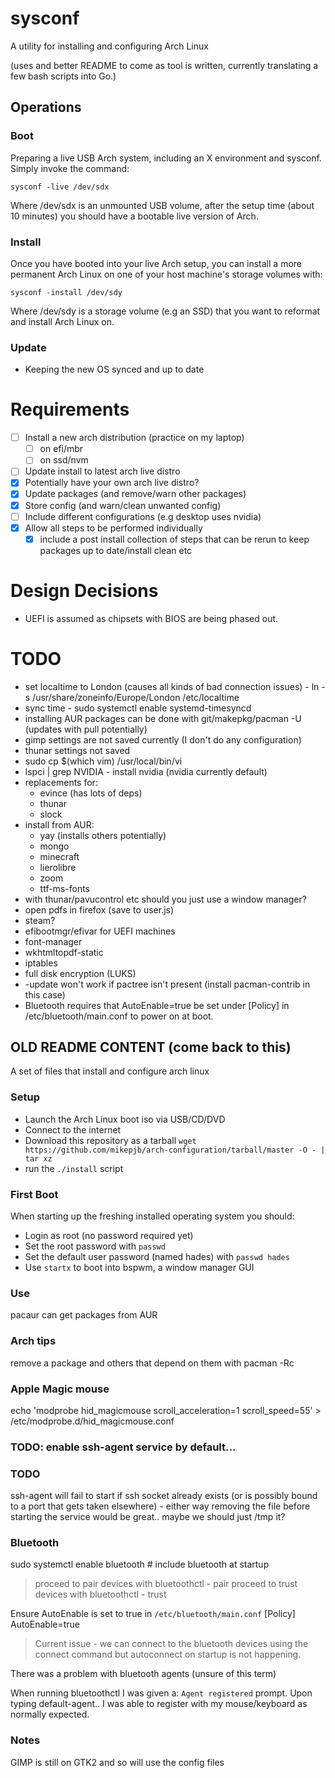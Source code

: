 # sysconf

A utility for installing and configuring Arch Linux

(uses and better README to come as tool is written, currently translating a few bash scripts into Go.)

## Operations

### Boot
Preparing a live USB Arch system, including an X environment and sysconf.  
Simply invoke the command:

`sysconf -live /dev/sdx` 

Where /dev/sdx is an unmounted USB volume, after the setup time (about 10 minutes) you should have a bootable live version of Arch.

### Install
Once you have booted into your live Arch setup, you can install a more permanent Arch Linux on one of your host machine's storage volumes with:

`sysconf -install /dev/sdy`

Where /dev/sdy is a storage volume (e.g an SSD) that you want to reformat and install Arch Linux on.

### Update
- Keeping the new OS synced and up to date

# Requirements

- [ ] Install a new arch distribution (practice on my laptop)
  - [ ] on efi/mbr
  - [ ] on ssd/nvm
- [ ] Update install to latest arch live distro
- [x] Potentially have your own arch live distro?
- [x] Update packages (and remove/warn other packages)
- [x] Store config (and warn/clean unwanted config)
- [ ] Include different configurations (e.g desktop uses nvidia)
- [x] Allow all steps to be performed individually
  - [x] include a post install collection of steps that can be rerun to keep
    packages up to date/install clean etc

# Design Decisions

- UEFI is assumed as chipsets with BIOS are being phased out.

# TODO

- set localtime to London (causes all kinds of bad connection issues) - ln -s /usr/share/zoneinfo/Europe/London /etc/localtime
- sync time - sudo systemctl enable systemd-timesyncd
- installing AUR packages can be done with git/makepkg/pacman -U (updates with pull potentially)
- gimp settings are not saved currently (I don't do any configuration)
- thunar settings not saved
- sudo cp $(which vim) /usr/local/bin/vi
- lspci | grep NVIDIA - install nvidia (nvidia currently default)
- replacements for:
    - evince (has lots of deps)
    - thunar
    - slock
- install from AUR:
    - yay (installs others potentially)
    - mongo
    - minecraft
    - lierolibre
    - zoom
    - ttf-ms-fonts
- with thunar/pavucontrol etc should you just use a window manager?
- open pdfs in firefox (save to user.js)
- steam?
- efibootmgr/efivar for UEFI machines
- font-manager
- wkhtmltopdf-static
- iptables
- full disk encryption (LUKS)
- -update won't work if pactree isn't present (install pacman-contrib in this
  case)
- Bluetooth requires that AutoEnable=true be set under [Policy] in
  /etc/bluetooth/main.conf to power on at boot.

## OLD README CONTENT (come back to this)

A set of files that install and configure arch linux

### Setup

- Launch the Arch Linux boot iso via USB/CD/DVD
- Connect to the internet
- Download this repository as a tarball `wget https://github.com/mikepjb/arch-configuration/tarball/master -O - | tar xz`
- run the `./install` script

### First Boot

When starting up the freshing installed operating system you should:
- Login as root (no password required yet)
- Set the root password with `passwd`
- Set the default user password (named hades) with `passwd hades`
- Use `startx` to boot into bspwm, a window manager GUI

### Use

pacaur can get packages from AUR

### Arch tips

remove a package and others that depend on them with pacman -Rc

### Apple Magic mouse

echo 'modprobe hid_magicmouse scroll_acceleration=1 scroll_speed=55' > /etc/modprobe.d/hid_magicmouse.conf

### TODO: enable ssh-agent service by default...

### TODO

ssh-agent will fail to start if ssh socket already exists (or is possibly bound
to a port that gets taken elsewhere) - either way removing the file before
starting the service would be great.. maybe we should just /tmp it?

### Bluetooth

sudo systemctl enable bluetooth # include bluetooth at startup
> proceed to pair devices with bluetoothctl - pair <ID>
> proceed to trust devices with bluetoothctl - trust <ID>

Ensure AutoEnable is set to true in `/etc/bluetooth/main.conf`
[Policy]
AutoEnable=true

> Current issue - we can connect to the bluetooth devices using the connect
> command but autoconnect on startup is not happening.

There was a problem with bluetooth agents (unsure of this term)

When running bluetoothctl I was given a: `Agent registered` prompt. Upon typing
default-agent.. I was able to register with my mouse/keyboard as normally
expected.

### Notes

GIMP is still on GTK2 and so will use the config files
